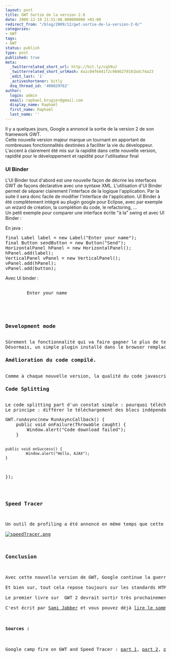 ```yaml
---
layout: post
title: GWT Sortie de la version 2.0
date: 2009-12-10 21:51:00.000000000 +01:00
redirect_from: "/blog/2009/12/gwt-sortie-de-la-version-2-0/"
categories:
- GWT
tags:
- GWT
status: publish
type: post
published: true
meta:
  _twitterrelated_short_url: http://bit.ly/cqS9uJ
  _twitterrelated_short_urlHash: 4a1c04f6441f2c9846279101bdc74a23
  _edit_last: '1'
  _activeshortener: bitly
  dsq_thread_id: '408829762'
author:
  login: admin
  email: raphael.brugier@gmail.com
  display_name: Raphaël
  first_name: Raphaël
  last_name: ''
---
```

<p>Il y a quelques jours, Google a annoncé la sortie de la version 2 de son framework GWT.<br />
Cette nouvelle version majeur marque un tournant en apportant de nombreuses fonctionnalités destinées à faciliter la vie du développeur.<br />
L'accent à clairement été mis sur la rapidité dans cette nouvelle version, rapidité pour le développement et rapidité pour l'utilisateur final</p>
<h3>UI Binder</h3>
<p>L'UI Binder tout d'abord est une nouvelle façon de décrire les interfaces GWT de façons déclarative avec une syntaxe XML. L'utilisation d'UI Binder permet de séparer clairement l'interface de la logique l'application. Par la suite il sera donc facile de modifier l'interface de l'application. UI Binder à été complètement intégré au plugin google pour Eclipse, avec par exemple un wizard de création, la complétion du code, le refactoring, ...<br />
Un petit exemple pour comparer une interface écrite "à la" swing et avec UI Binder :</p>
<p>En java :</p>
<pre name="code" class="java">final Label label = new Label("Enter your name");
final Button sendButton = new Button("Send");
HorizontalPanel hPanel = new HorizontalPanel();
hPanel.add(label);
VerticalPanel vPanel = new VerticalPanel();
vPanel.add(hPanel);
vPanel.add(button);</pre>
<p>Avec Ui binder :</p>
<pre name="code" class="xml" 
<g:verticalpanel>
	<g:horizontalpanel>
		<g:label>Enter your name</g:label>
	</g:horizontalpanel>
	<g:button text="Send" stylename="{style.pretty}" ui:field="button" />
</g:verticalpanel>

<h3>Development mode</h3>
Sûrement la fonctionnalité qui va faire gagner le plus de temps aux développeurs. Exit le hosted mode, bonjour le development mode ! :)
Désormais, un simple plugin installé dans le browser remplace le navigateur de test qui était fournit. Le principe est toujours le même, une simple sauvegarde du fichier modifié et un refresh dans le navigateur permettent de voir les changements. Inutile de compiler en javascript pendant de longues minutes, le byte code java est utilisé à la place. Ceci permet donc par ailleurs de pouvoir tester en même temps le rendu dans plusieurs navigateurs.
<h3>Amélioration du code compilé.</h3>
Comme à chaque nouvelle version, la qualité du code javascript produit par le compilateur est encore optimisée. Le simple fait donc de recompiler un projet avec cette nouvelle version devrait donc sensiblement améliorer les performances de votre applications web.
<h3>Code Splitting</h3>
Le code splitting part d'un constat simple : pourquoi télécharger la totalité du code javascript de l'application quand on pourrait télécharger à la demande à la manière du streaming ? Les ingénieurs GWT ont donc ajouté cette fonctionnalité et le premier bénéficiaire en est Wave qui a vu son temps de téléchargement initial considérablement diminué.
Le principe : différer le téléchargement des blocs indépendants de l'application. Quelques lignes de codes suffisent pour cela :
<pre name="code" class="java">
GWT.runAsync(new RunAsyncCallback() {
	public void onFailure(Throwable caught) {
		Window.alert("Code download failed");
	}             

	public void onSuccess() {
             Window.alert("Hello, AJAX");           
	}         
});
</pre>
<h3>Speed Tracer</h3>
<p>Un outil de profiling a été annoncé en même temps que cette nouvelle version de GWT. Speed tracer est en fait une extension pour Google Chrome qui permet de profiler les requêtes, les temps de parsing et les temps de rendus du navigateur. Speed tracer identifie automatiquement les problèmes de performances de votre application.<br />
<a href="/public/images/tutos/speedTracer.png"><img style="display: block; margin: 0 auto;" title="speedTracer.png, déc. 2009" src="assets/.speedTracer_m.jpg" alt="speedTracer.png" /></a></p>
<h3>Conclusion</h3>
<p>Avec cette nouvelle version de GWT, Google continue la guerre des RIA. L'ensemble des fonctionnalités permettra de diminuer le temps de développement et d'améliorer l'expérience utilisateur.<br />
Et bien sur, tout cela repose toujours sur les standards HTML 5 + CSS + Ajax donc inutile d'installer un plugin propriétaire dans le navigateur comme le demandent flash et silverlight.<br />
Le premier livre sur  GWT 2 devrait sortir très prochainement et la bonne nouvelle c'est qu'il est en français !<br />
C'est écrit par <a href="http://www.dng-consulting.com/blogs/">Sami Jabber</a> et vous pouvez déjà <a href="http://www.eyrolles.com/Accueil/Livre/programmation-gwt-2-9782212125696">lire le sommaire et un chapitre entier</a> ou <a href="http://www.amazon.fr/Programmation-Concevoir-D%C3%A9velopper-Applications-Toolkit/dp/2212125690/ref=pd_sxp_grid_pt_0_0">le commander ici</a>.</p>
<h4>Sources :</h4>
<p>Google camp fire on GWT and Speed Tracer : <a href="http://www.youtube.com/watch?v=D2ibM4oufdM">part 1</a>, <a href="http://www.youtube.com/watch?v=JQpuDB2Jxfg&amp;feature=channel">part 2</a>, <a href="http://www.youtube.com/watch?v=QrnbKZ3hxls&amp;feature=channel">part 3</a>, <a href="http://www.youtube.com/watch?v=WM6KPW8ZyjU&amp;feature=channel">part 4</a>, <a href="http://www.youtube.com/watch?v=mnSNVfxK19Y&amp;feature=channel">part 5</a>, <a href="http://www.youtube.com/watch?v=Kfh6IX-yhsc&amp;feature=channel">part 6</a></p>
